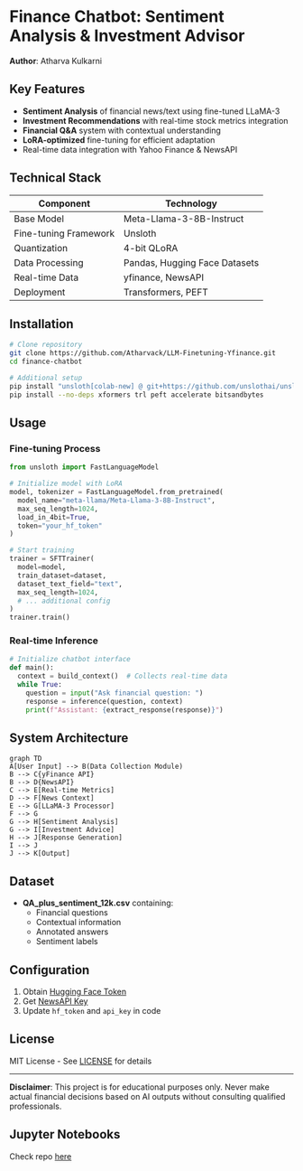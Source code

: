 
# Finance Chatbot: Sentiment Analysis & Investment Advisor 



**Author**: Atharva Kulkarni

## Key Features
- **Sentiment Analysis** of financial news/text using fine-tuned LLaMA-3
- **Investment Recommendations** with real-time stock metrics integration
- **Financial Q&A** system with contextual understanding
- **LoRA-optimized** fine-tuning for efficient adaptation
- Real-time data integration with Yahoo Finance & NewsAPI

## Technical Stack
| Component               | Technology                          |
|-------------------------|-------------------------------------|
| Base Model              | Meta-Llama-3-8B-Instruct            |
| Fine-tuning Framework   | Unsloth                             |
| Quantization            | 4-bit QLoRA                         |
| Data Processing         | Pandas, Hugging Face Datasets       |
| Real-time Data          | yfinance, NewsAPI                   |
| Deployment              | Transformers, PEFT                  |

## Installation
```bash
# Clone repository
git clone https://github.com/Atharvack/LLM-Finetuning-Yfinance.git
cd finance-chatbot

# Additional setup
pip install "unsloth[colab-new] @ git+https://github.com/unslothai/unsloth.git"
pip install --no-deps xformers trl peft accelerate bitsandbytes
```

##  Usage
### Fine-tuning Process

```python
from unsloth import FastLanguageModel

# Initialize model with LoRA
model, tokenizer = FastLanguageModel.from_pretrained(
  model_name="meta-llama/Meta-Llama-3-8B-Instruct",
  max_seq_length=1024,
  load_in_4bit=True,
  token="your_hf_token"
)

# Start training
trainer = SFTTrainer(
  model=model,
  train_dataset=dataset,
  dataset_text_field="text",
  max_seq_length=1024,
  # ... additional config
)
trainer.train()
```

### Real-time Inference

```python
# Initialize chatbot interface
def main():
  context = build_context()  # Collects real-time data
  while True:
    question = input("Ask financial question: ")
    response = inference(question, context)
    print(f"Assistant: {extract_response(response)}")
```

##  System Architecture

```mermaid
graph TD
A[User Input] --> B(Data Collection Module)
B --> C{yFinance API}
B --> D{NewsAPI}
C --> E[Real-time Metrics]
D --> F[News Context]
E --> G[LLaMA-3 Processor]
F --> G
G --> H[Sentiment Analysis]
G --> I[Investment Advice]
H --> J[Response Generation]
I --> J
J --> K[Output]
```

##  Dataset
- **QA_plus_sentiment_12k.csv** containing:
  - Financial questions
  - Contextual information
  - Annotated answers
  - Sentiment labels

## Configuration
1. Obtain [Hugging Face Token](https://huggingface.co/settings/tokens)
2. Get [NewsAPI Key](https://newsapi.org/register)
3. Update `hf_token` and `api_key` in code

## License
MIT License - See [LICENSE](LICENSE) for details

---

**Disclaimer**: This project is for educational purposes only. Never make actual financial decisions based on AI outputs without consulting qualified professionals.

## Jupyter Notebooks

Check repo [here](https://github.com/Atharvack/LLM-Finetuning-Yfinance/blob/main/fine_tuning_inference.ipynb)


